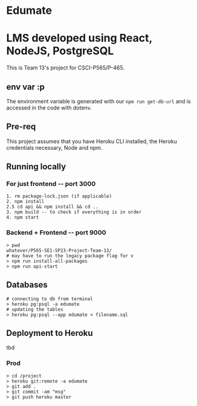 # Edumate
LMS developed using React, NodeJS, PostgreSQL
=======

This is Team 13's project for CSCI-P565/P-465.

## env var :p
The environment variable is generated with our `npm run get-db-url` and is accessed in the code with dotenv.

## Pre-req
This project assumes that you have Heroku CLI installed, the Heroku credentials necessary, Node and npm.

## Running locally
### For just frontend -- port 3000

```
1. rm package-lock.json (if applicable)
2. npm install
2.5 cd api && npm install && cd .. 
3. npm build -- to check if everything is in order
4. npm start
```
### Backend + Frontend -- port 9000
```
> pwd
whatever/P565-SE1-SP23-Project-Team-13/
# may have to run the legacy package flag for v
> npm run install-all-packages
> npm run api-start
```

## Databases

```
# connecting to db from terminal
> heroku pg:psql -a edumate
# updating the tables
> heroku pg:psql --app edumate < filename.sql
```

## Deployment to Heroku
tbd

### Prod

```
> cd /project
> heroku git:remote -a edumate
> git add .
> git commit -am "msg"
> git push heroku master
```


